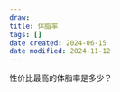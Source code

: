 ```yaml
---
draw:
title: 体脂率
tags: []
date created: 2024-06-15
date modified: 2024-11-12
---
```


性价比最高的体脂率是多少？
